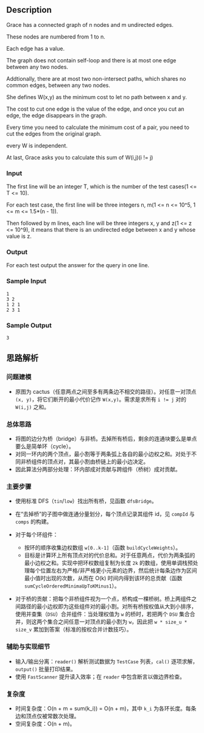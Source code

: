 ## Description

Grace has a connected graph of n nodes and m undirected edges.

These nodes are numbered from 1 to n.

Each edge has a value.

The graph does not contain self-loop and there is at most one edge between any two nodes.

Addtionally, there are at most two non-intersect paths, which shares no common edges, between any two nodes.

She defines W(x,y) as the minimum cost to let no path between x and y.

The cost to cut one edge is the value of the edge, and once you cut an edge, the edge disappears in the graph.

Every time you need to calculate the minimum cost of a pair, you need to cut the edges from the original graph.

every W is independent.

At last, Grace asks you to calculate this sum of W(i,j)(i != j)

### Input

The first line will be an integer T, which is the number of the test cases(1 <= T <= 10).

For each test case, the first line will be three integers n, m(1 <= n <= 10^5, 1 <= m <= 1.5*(n - 1)).

Then followed by m lines, each line will be three integers x, y and z(1 <= z <= 10^9), it means that there is an undirected edge between x and y whose value is z.

### Output

For each test output the answer for the query in one line.

### Sample Input

```log
1
3 2 
1 2 1
2 3 1
```

### Sample Output

```log
3
```

## 思路解析

### 问题建模

- 原图为 cactus（任意两点之间至多有两条边不相交的路径）。对任意一对顶点 `(x, y)`，将它们断开的最小代价记作 `W(x,y)`。需求是求所有 `i != j` 对的 `W(i,j)` 之和。

### 总体思路

- 将图的边分为桥（bridge）与非桥。去掉所有桥后，剩余的连通块要么是单点要么是简单环（cycle）。
- 对同一环内的两个顶点，最小割等于两条弧上各自的最小边权之和。对处于不同非桥组件的顶点对，其最小割由桥链上的最小边决定。
- 因此算法分两部分处理：环内部成对贡献与跨组件（桥树）成对贡献。

### 主要步骤

- 使用标准 DFS（`tin`/`low`）找出所有桥，见函数 `dfsBridge`。

- 在“去掉桥”的子图中做连通分量划分，每个顶点记录其组件 id，见 `compId` 与 `comps` 的构建。

- 对于每个环组件：
  - 按环的顺序收集边权数组 `w[0..k-1]`（函数 `buildCycleWeights`）。
  - 目标是计算环上所有顶点对的代价总和。对于任意两点，代价为两条弧的最小边权之和。实现中把环权数组复制为长度 `2k` 的数组，使用单调栈预处理每个位置左右为严格/非严格更小元素的边界，然后统计每条边作为区间最小值时出现的次数，从而在 O(k) 时间内得到该环的总贡献（函数 `sumCycleOrderedMinimaUpToKMinus1`）。

- 对于桥的贡献：把每个非桥组件视为一个点，桥构成一棵桥树。桥上两组件之间路径的最小边权即为这些组件对的最小割。对所有桥按权值从大到小排序，使用并查集（`DSU`）合并组件：当处理权值为 `w` 的桥时，若把两个 `DSU` 集合合并，则这两个集合之间任意一对顶点的最小割为 `w`，因此把 `w * size_u * size_v` 累加到答案（标准的按权合并计数技巧）。

### 辅助与实现细节

- 输入/输出分离：`reader()` 解析测试数据为 `TestCase` 列表，`cal()` 逐项求解，`output()` 批量打印结果。
- 使用 `FastScanner` 提升读入效率；在 `reader` 中包含断言以做边界检查。

### 复杂度

- 时间复杂度：O(n + m + sum(k_i)) = O(n + m)，其中 `k_i` 为各环长度。每条边和顶点仅被常数次处理。
- 空间复杂度：O(n + m)。
